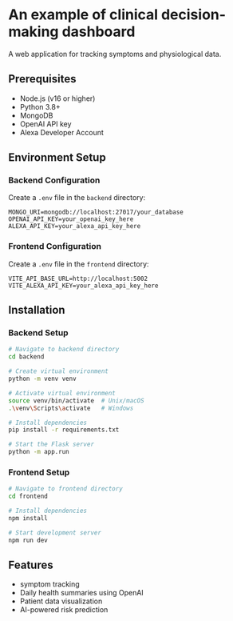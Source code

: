 # An example of clinical decision-making dashboard

A web application for tracking symptoms and physiological data. 

## Prerequisites

- Node.js (v16 or higher)
- Python 3.8+
- MongoDB
- OpenAI API key
- Alexa Developer Account

## Environment Setup

### Backend Configuration

Create a `.env` file in the `backend` directory:

```env
MONGO_URI=mongodb://localhost:27017/your_database
OPENAI_API_KEY=your_openai_key_here
ALEXA_API_KEY=your_alexa_api_key_here
```

### Frontend Configuration

Create a `.env` file in the `frontend` directory:

```env
VITE_API_BASE_URL=http://localhost:5002
VITE_ALEXA_API_KEY=your_alexa_api_key_here
```

## Installation

### Backend Setup

```bash
# Navigate to backend directory
cd backend

# Create virtual environment
python -m venv venv

# Activate virtual environment
source venv/bin/activate  # Unix/macOS
.\venv\Scripts\activate   # Windows

# Install dependencies
pip install -r requirements.txt

# Start the Flask server
python -m app.run
```

### Frontend Setup

```bash
# Navigate to frontend directory
cd frontend

# Install dependencies
npm install

# Start development server
npm run dev
```

## Features

- symptom tracking 
- Daily health summaries using OpenAI
- Patient data visualization
- AI-powered risk prediction
